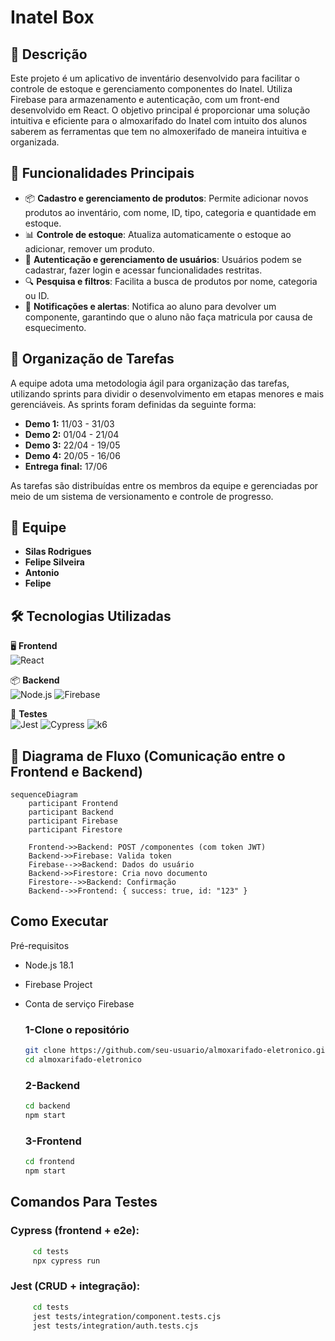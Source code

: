 # Inatel Box

## 📌 Descrição
Este projeto é um aplicativo de inventário desenvolvido para facilitar o controle de estoque e gerenciamento componentes do Inatel. Utiliza Firebase para armazenamento e autenticação, com um front-end desenvolvido em React. O objetivo principal é proporcionar uma solução intuitiva e eficiente para o almoxarifado do Inatel com intuito dos alunos saberem as ferramentas que tem no almoxerifado de maneira intuitiva e organizada.

## 🔧 Funcionalidades Principais
- 📦 **Cadastro e gerenciamento de produtos**: Permite adicionar novos produtos ao inventário, com nome, ID, tipo, categoria e quantidade em estoque.
- 📊 **Controle de estoque**: Atualiza automaticamente o estoque ao adicionar, remover um produto.
- 🔑 **Autenticação e gerenciamento de usuários**: Usuários podem se cadastrar, fazer login e acessar funcionalidades restritas.
- 🔍 **Pesquisa e filtros**: Facilita a busca de produtos por nome, categoria ou ID.
- 📢 **Notificações e alertas**: Notifica ao aluno para devolver um componente, garantindo que o aluno não faça matricula por causa de esquecimento.

## 📅 Organização de Tarefas
A equipe adota uma metodologia ágil para organização das tarefas, utilizando sprints para dividir o desenvolvimento em etapas menores e mais gerenciáveis. As sprints foram definidas da seguinte forma:

- **Demo 1:** 11/03 - 31/03  
- **Demo 2:** 01/04 - 21/04  
- **Demo 3:** 22/04 - 19/05  
- **Demo 4:** 20/05 - 16/06  
- **Entrega final:** 17/06  

As tarefas são distribuídas entre os membros da equipe e gerenciadas por meio de um sistema de versionamento e controle de progresso.

## 👥 Equipe
- **Silas Rodrigues** 
- **Felipe Silveira** 
- **Antonio** 
- **Felipe**

## 🛠 Tecnologias Utilizadas
<div/>

🖥️ **Frontend**  
![React](https://img.shields.io/badge/React-18.x-61DAFB?logo=react&style=for-the-badge)

📦 **Backend**  
![Node.js](https://img.shields.io/badge/Node.js-18.x-339933?logo=node.js&style=for-the-badge)
![Firebase](https://img.shields.io/badge/Firebase-9.x-FFCA28?logo=firebase&style=for-the-badge&logoColor=black)

🧪 **Testes**  
![Jest](https://img.shields.io/badge/Jest-29.x-C21325?logo=jest&style=for-the-badge)
![Cypress](https://img.shields.io/badge/Cypress-12.x-17202C?logo=cypress&style=for-the-badge)
![k6](https://img.shields.io/badge/k6-0.45.x-7D64FF?logo=k6&style=for-the-badge)
</div>

## 🔗 Diagrama de Fluxo (Comunicação entre o Frontend e Backend)
```mermaid
sequenceDiagram
    participant Frontend
    participant Backend
    participant Firebase
    participant Firestore
    
    Frontend->>Backend: POST /componentes (com token JWT)
    Backend->>Firebase: Valida token
    Firebase-->>Backend: Dados do usuário
    Backend->>Firestore: Cria novo documento
    Firestore-->>Backend: Confirmação
    Backend-->>Frontend: { success: true, id: "123" }
```
## Como Executar
Pré-requisitos
- Node.js 18.1

- Firebase Project 

- Conta de serviço Firebase

  ### 1-Clone o repositório
  ```bash
  git clone https://github.com/seu-usuario/almoxarifado-eletronico.git
  cd almoxarifado-eletronico
  ```

  ### 2-Backend

  ```bash
  cd backend
  npm start
  ```

  ### 3-Frontend
  
  ```bash
  cd frontend
  npm start
  ```
## Comandos Para Testes
  ### Cypress (frontend + e2e):
  
  ```bash
       cd tests
       npx cypress run
  ```
     
  ### Jest (CRUD + integração):
  ```bash
       cd tests
       jest tests/integration/component.tests.cjs 
       jest tests/integration/auth.tests.cjs
  ```
